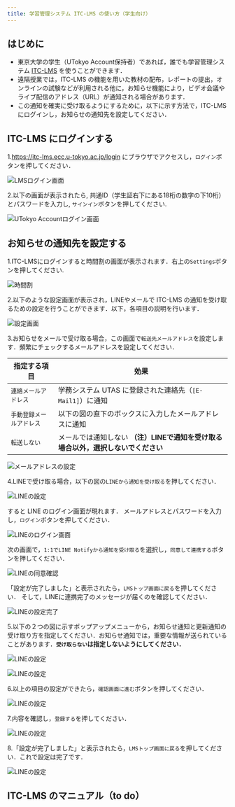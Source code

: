 ```yaml
---
title: 学習管理システム ITC-LMS の使い方（学生向け）
---
```



## はじめに
* 東京大学の学生（UTokyo Account保持者）であれば，誰でも学習管理システム <a href="https://itc-lms.ecc.u-tokyo.ac.jp/login" target="_blank">ITC-LMS</a> を使うことができます．
* 遠隔授業では，ITC-LMS の機能を用いた教材の配布，レポートの提出，オンラインの試験などが利用される他に，お知らせ機能により，ビデオ会議やライブ配信のアドレス（URL）が通知される場合があります．
* この通知を確実に受け取るようにするために，以下に示す方法で，ITC-LMS にログインし，お知らせの通知先を設定してください．

## ITC-LMS にログインする

1.<a href="https://itc-lms.ecc.u-tokyo.ac.jp/login" target="_blank">https://itc-lms.ecc.u-tokyo.ac.jp/login</a> にブラウザでアクセスし，`ログイン`ボタンを押してください．

![LMSログイン画面](img/login.png)

2.以下の画面が表示されたら, 共通ID（学生証右下にある18桁の数字の下10桁）とパスワードを入力し, `サインイン`ボタンを押してください.

![UTokyo Accountログイン画面](img/UTAC.png)

## お知らせの通知先を設定する

1.ITC-LMSにログインすると時間割の画面が表示されます．右上の`Settings`ボタンを押してください.

![時間割](img/schedule.png)

2.以下のような設定画面が表示され，LINEやメールで ITC-LMS の通知を受け取るための設定を行うことができます．以下，各項目の説明を行います．

![設定画面](img/settings.png)

3.お知らせをメールで受け取る場合，この画面で`転送先メールアドレス`を設定します．頻繁にチェックするメールアドレスを設定してください．
<!--
学務システム UTAS に登録された連絡先（`[E-Mail1]`）を通知先に使いたい場合には，`連絡メールアドレス`を指定してください．それ以外のアドレスを使いたい場合には，`手動登録メールアドレス`を指定し，直下のボックス（以下の図では表示されていない）にメールアドレスを入力してください．
-->

|指定する項目|効果|
|---|---|
|`連絡メールアドレス`|学務システム UTAS に登録された連絡先（`[E-Mail1]`）に通知|
|`手動登録メールアドレス`|以下の図の直下のボックスに入力したメールアドレスに通知|
|`転送しない`|メールでは通知しない **（注）LINEで通知を受け取る場合以外，選択しないでください**|

![メールアドレスの設定](img/mail_address.png)

4.LINEで受け取る場合，以下の図の`LINEから通知を受け取る`を押してください．

![LINEの設定](img/LINE.png)

すると LINE のログイン画面が現れます．
メールアドレスとパスワードを入力し，`ログイン`ボタンを押してください．

![LINEのログイン画面](img/LINE_login.png)

次の画面で，`1:1でLINE Notifyから通知を受け取る`を選択し，`同意して連携する`ボタンを押してください．

![LINEの同意確認](img/LINE_confirm.png)

「設定が完了しました」と表示されたら，`LMSトップ画面に戻る`を押してください．
そして，LINEに連携完了のメッセージが届くのを確認してください．

![LINEの設定完了](img/LINE_completed.png)

5.以下の２つの図に示すポップアップメニューから，お知らせ通知と更新通知の受け取り方を指定してください．お知らせ通知では，重要な情報が送られていることがあります．**`受け取らない`は指定しないようにしてください．**

![LINEの設定](img/announcement.png)

![LINEの設定](img/update_notification.png)

6.以上の項目の設定ができたら，`確認画面に進む`ボタンを押してください．

![LINEの設定](img/confirmation.png)

7.内容を確認し，`登録する`を押してください．

![LINEの設定](img/completed.png)

8.「設定が完了しました」と表示されたら，`LMSトップ画面に戻る`を押してください．これで設定は完了です．

![LINEの設定](img/last.png)

## ITC-LMS のマニュアル（to do）
